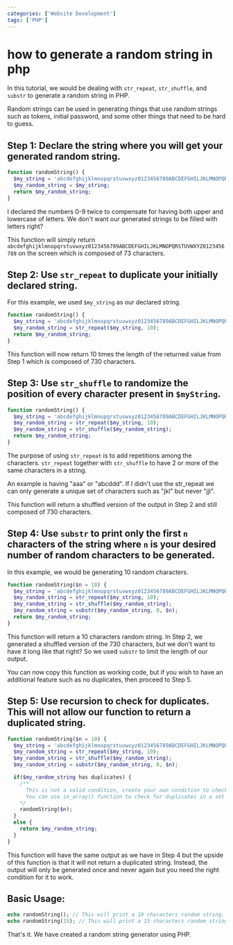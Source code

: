 ```yaml
---
categories: ['Website Development']
tags: ['PHP']
---
```

# how to generate a random string in php

In this tutorial, we would be dealing with `str_repeat`, `str_shuffle`, and `substr` to generate a random string in PHP.

Random strings can be used in generating things that use random strings such as tokens, initial password, and some other things that need to be hard to guess.

## Step 1: Declare the string where you will get your generated random string.
```php
function randomString() {     
  $my_string = 'abcdefghijklmnopqrstuvwxyz0123456789ABCDEFGHILJKLMNOPQRSTUVWXYZ0123456789';
  $my_random_string = $my_string;     
  return $my_random_string; 
} 
```

I declared the numbers 0-9 twice to compensate for having both upper and lowercase of letters. We don't want our generated strings to be filled with letters right?

This function will simply return `abcdefghijklmnopqrstuvwxyz0123456789ABCDEFGHILJKLMNOPQRSTUVWXYZ0123456789` on the screen which is composed of 73 characters.

## Step 2: Use `str_repeat` to duplicate your initially declared string.
For this example, we used `$my_string` as our declared string.

```php
function randomString() {     
  $my_string = 'abcdefghijklmnopqrstuvwxyz0123456789ABCDEFGHILJKLMNOPQRSTUVWXYZ0123456789';     
  $my_random_string = str_repeat($my_string, 10);     
  return $my_random_string; 
} 
```

This function will now return 10 times the length of the returned value from Step 1 which is composed of 730 characters.

## Step 3: Use `str_shuffle` to randomize the position of every character present in `$myString`.
```php
function randomString() {     
  $my_string = 'abcdefghijklmnopqrstuvwxyz0123456789ABCDEFGHILJKLMNOPQRSTUVWXYZ0123456789';     
  $my_random_string = str_repeat($my_string, 10);     
  $my_random_string = str_shuffle($my_random_string);     
  return $my_random_string; 
} 
```

The purpose of using `str_repeat` is to add repetitions among the characters. `str_repeat` together with `str_shuffle` to have 2 or more of the same characters in a string.

An example is having "aaa" or "abcddd". If I didn't use the str_repeat we can only generate a unique set of characters such as "jkl" but never "jjl".

This function will return a shuffled version of the output in Step 2 and still composed of 730 characters.

## Step 4: Use `substr` to print only the first `n` characters of the string where `n` is your desired number of random characters to be generated.
In this example, we would be generating 10 random characters.
```php
function randomString($n = 10) {     
  $my_string = 'abcdefghijklmnopqrstuvwxyz0123456789ABCDEFGHILJKLMNOPQRSTUVWXYZ0123456789';     
  $my_random_string = str_repeat($my_string, 10);     
  $my_random_string = str_shuffle($my_random_string);     
  $my_random_string = substr($my_random_string, 0, $n);     
  return $my_random_string; 
} 
```

This function will return a 10 characters random string. In Step 2, we generated a shuffled version of the 730 characters, but we don't want to have it long like that right? So we used `substr` to limit the length of our output.

You can now copy this function as working code, but if you wish to have an additional feature such as no duplicates, then proceed to Step 5.

## Step 5: Use recursion to check for duplicates. This will not allow our function to return a duplicated string.
```php
function randomString($n = 10) {     
  $my_string = 'abcdefghijklmnopqrstuvwxyz0123456789ABCDEFGHILJKLMNOPQRSTUVWXYZ0123456789';     
  $my_random_string = str_repeat($my_string, 10);     
  $my_random_string = str_shuffle($my_random_string);     
  $my_random_string = substr($my_random_string, 0, $n);   

  if($my_random_string has duplicates) {   
    /**
      This is not a valid condition, create your own condition to check for duplicates.
      You can use in_array() function to check for duplicates in a set of array or some other conditions before returning the string.
    */         
    randomString($n);     
  }
  else {         
    return $my_random_string;    
  } 
} 
```

This function will have the same output as we have in Step 4 but the upside of this function is that it will not return a duplicated string. Instead, the output will only be generated once and never again but you need the right condition for it to work.

## Basic Usage:
```php
echo randomString(); // This will print a 10 characters random string. 
echo randomString(15); // This will print a 15 characters random string. 
```

That's it. We have created a random string generator using PHP.
